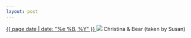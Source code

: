 ```yaml
---
layout: post
---
```


<p>
  <a href="/455">
    <time>{{ page.date | date: "%e %B, %Y" }}</time>
  </a>
  <a href="/455"><img src="{{ site.assets_url }}/455.jpg"/></a>
  <span>Christina & Bear (taken by Susan)</span>
</p>
